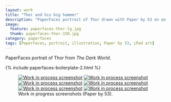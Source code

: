 ```yaml
---
layout: work
title: "Thor and his big hammer"
description: "PaperFaces portrait of Thor drawn with Paper by 53 on an iPad."
image: 
  feature: paperfaces-thor-lg.jpg
  thumb: paperfaces-thor-150.jpg
category: paperfaces
tags: [PaperFaces, portrait, illustration, Paper by 53, iPad art]
---
```


PaperFaces portrait of Thor from *The Dark World*.

{% include paperfaces-boilerplate-2.html %}

<figure class="half">
	<a href="{{ site.url }}/images/paperfaces-thor-process-1-lg.jpg"><img src="{{ site.url }}/images/paperfaces-thor-process-1-600.jpg" alt="Work in process screenshot"></a>
	<a href="{{ site.url }}/images/paperfaces-thor-process-2-lg.jpg"><img src="{{ site.url }}/images/paperfaces-thor-process-2-600.jpg" alt="Work in process screenshot"></a>
	<a href="{{ site.url }}/images/paperfaces-thor-process-3-lg.jpg"><img src="{{ site.url }}/images/paperfaces-thor-process-3-600.jpg" alt="Work in process screenshot"></a>
	<a href="{{ site.url }}/images/paperfaces-thor-process-4-lg.jpg"><img src="{{ site.url }}/images/paperfaces-thor-process-4-600.jpg" alt="Work in process screenshot"></a>
	<a href="{{ site.url }}/images/paperfaces-thor-process-5-lg.jpg"><img src="{{ site.url }}/images/paperfaces-thor-process-5-600.jpg" alt="Work in process screenshot"></a>
	<a href="{{ site.url }}/images/paperfaces-thor-process-6-lg.jpg"><img src="{{ site.url }}/images/paperfaces-thor-process-6-600.jpg" alt="Work in process screenshot"></a>
	<figcaption>Work in progress screenshots (Paper by 53).</figcaption>
</figure>
